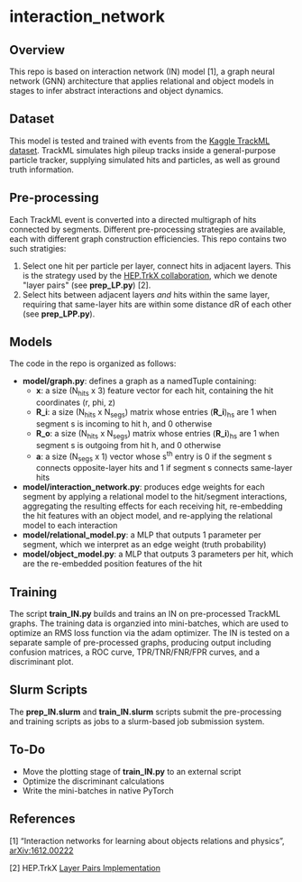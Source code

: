 # interaction_network
## Overview
This repo is based on interaction network (IN) model [1], a graph neural network (GNN) architecture that applies relational and object models in stages to infer abstract interactions and object dynamics. 

## Dataset 
This model is tested and trained with events from the [Kaggle TrackML dataset](https://www.kaggle.com/c/trackml-particle-identification). TrackML simulates high pileup tracks inside a general-purpose particle tracker, supplying simulated hits and particles, as well as ground truth information. 

## Pre-processing
Each TrackML event is converted into a directed multigraph of hits connected by segments. Different pre-processing strategies are available, each with different graph construction efficiencies. This repo contains two such stratigies:
   1) Select one hit per particle per layer, connect hits in adjacent layers. This is the strategy used by the [HEP.TrkX collaboration](https://heptrkx.github.io/), which we denote "layer pairs" (see **prep_LP.py**) [2]. 
   2) Select hits between adjacent layers *and* hits within the same layer, requiring that same-layer hits are within some distance dR of each other (see **prep_LPP.py**).

## Models
The code in the repo is organized as follows:
* **model/graph.py**: defines a graph as a namedTuple containing:
    * **x**:   a size (N<sub>hits</sub> x 3) feature vector for each hit, containing the hit coordinates (r, phi, z)
    * **R_i**: a size (N<sub>hits</sub> x N<sub>segs</sub>) matrix whose entries (**R_i**)<sub>hs</sub> are 1 when segment s is incoming to hit h, and 0 otherwise
    * **R_o**: a size (N<sub>hits</sub> x N<sub>segs</sub>) matrix whose entries (**R_i**)<sub>hs</sub> are 1 when segment s is outgoing from hit h, and 0 otherwise
    * **a**:   a size (N<sub>segs</sub> x 1) vector whose s<sup>th</sup> entry is 0 if the segment s connects opposite-layer hits and 1 if segment s connects same-layer hits
*   **model/interaction_network.py**: produces edge weights for each segment by applying a relational model to the hit/segment interactions, aggregating the resulting effects for each receiving hit, re-embedding the hit features with an object model, and re-applying the relational model to each interaction
*   **model/relational_model.py**: a MLP that outputs 1 parameter per segment, which we interpret as an edge weight (truth probability)
*   **model/object_model.py**: a MLP that outputs 3 parameters per hit, which are the re-embedded position features of the hit

## Training
The script **train_IN.py** builds and trains an IN on pre-processed TrackML graphs. The training data is organzied into mini-batches, which are used to optimize an RMS loss function via the adam optimizer. The IN is tested on a separate sample of pre-processed graphs, producing output including confusion matrices, a ROC curve, TPR/TNR/FNR/FPR curves, and a discriminant plot. 

## Slurm Scripts
The **prep_IN.slurm** and **train_IN.slurm** scripts submit the pre-processing and training scripts as jobs to a slurm-based job submission system.

## To-Do
* Move the plotting stage of **train_IN.py** to an external script
* Optimize the discriminant calculations
* Write the mini-batches in native PyTorch

## References
[1] “Interaction networks for learning about objects relations and physics”, [arXiv:1612.00222](https://arxiv.org/abs/1612.00222)

[2] HEP.TrkX [Layer Pairs Implementation](https://github.com/HEPTrkX/heptrkx-gnn-tracking/blob/master/prepare.py)
